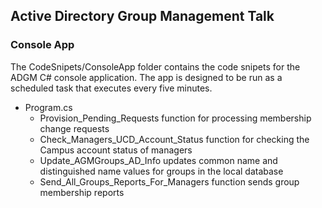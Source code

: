 ## Active Directory Group Management Talk

### Console App

The CodeSnipets/ConsoleApp folder contains the code snipets for the ADGM C\# console application. The app is designed to be run as a scheduled task that executes every five minutes. 

- Program\.cs
  - Provision\_Pending\_Requests function for processing membership change requests
  - Check\_Managers\_UCD\_Account\_Status function for checking the Campus account status of managers
  - Update\_AGMGroups\_AD\_Info updates common name and distinguished name values for groups in the local database
  - Send\_All\_Groups\_Reports\_For\_Managers function sends group membership reports


